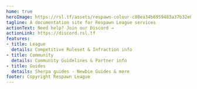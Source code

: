 ```yaml
---
home: true
heroImage: https://rsl.tf/assets/respawn-colour-c80ea34b6959483a37b32e035e050ee44b74b67f0b5f84b87ab4be2d0ef50835.svg
tagline: A documentation site for Respawn League services
actionText: Need help? Join our Discord →
actionLink: https://discord.rsl.tf
features:
- title: League
  details: Competitive Ruleset & Infraction info
- title: Community
  details: Community Guidelines & Partner info
- title: Guides
  details: Sherpa guides - Newbie Guides & more
footer: Copyright Respawn League
---
```

